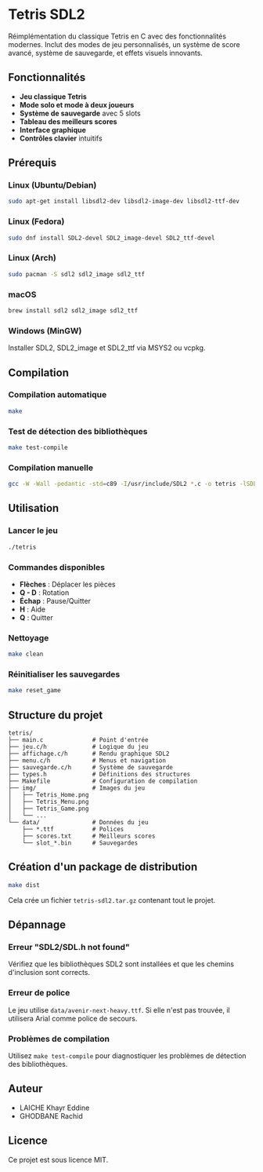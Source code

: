# Tetris SDL2

Réimplémentation du classique Tetris en C avec des fonctionnalités modernes. Inclut des modes de jeu personnalisés, un système de score avancé, système de sauvegarde, et effets visuels innovants.

## Fonctionnalités

- **Jeu classique Tetris** 
- **Mode solo et mode à deux joueurs**
- **Système de sauvegarde** avec 5 slots
- **Tableau des meilleurs scores**
- **Interface graphique** 
- **Contrôles clavier** intuitifs

## Prérequis

### Linux (Ubuntu/Debian)
```bash
sudo apt-get install libsdl2-dev libsdl2-image-dev libsdl2-ttf-dev
```

### Linux (Fedora)
```bash
sudo dnf install SDL2-devel SDL2_image-devel SDL2_ttf-devel
```

### Linux (Arch)
```bash
sudo pacman -S sdl2 sdl2_image sdl2_ttf
```

### macOS
```bash
brew install sdl2 sdl2_image sdl2_ttf
```

### Windows (MinGW)
Installer SDL2, SDL2_image et SDL2_ttf via MSYS2 ou vcpkg.

## Compilation

### Compilation automatique
```bash
make
```

### Test de détection des bibliothèques
```bash
make test-compile
```

### Compilation manuelle
```bash
gcc -W -Wall -pedantic -std=c89 -I/usr/include/SDL2 *.c -o tetris -lSDL2 -lSDL2_image -lSDL2_ttf
```

## Utilisation

### Lancer le jeu
```bash
./tetris
```

### Commandes disponibles
- **Flèches** : Déplacer les pièces
- **Q - D** : Rotation
- **Échap** : Pause/Quitter
- **H** : Aide
- **Q** : Quitter

### Nettoyage
```bash
make clean
```

### Réinitialiser les sauvegardes
```bash
make reset_game
```

## Structure du projet

```
tetris/
├── main.c              # Point d'entrée
├── jeu.c/h             # Logique du jeu
├── affichage.c/h       # Rendu graphique SDL2
├── menu.c/h            # Menus et navigation
├── sauvegarde.c/h      # Système de sauvegarde
├── types.h             # Définitions des structures
├── Makefile            # Configuration de compilation
├── img/                # Images du jeu
│   ├── Tetris_Home.png
│   ├── Tetris_Menu.png
│   ├── Tetris_Game.png
│   └── ...
└── data/               # Données du jeu
    ├── *.ttf           # Polices
    ├── scores.txt      # Meilleurs scores
    └── slot_*.bin      # Sauvegardes
```

## Création d'un package de distribution

```bash
make dist
```

Cela crée un fichier `tetris-sdl2.tar.gz` contenant tout le projet.

## Dépannage

### Erreur "SDL2/SDL.h not found"
Vérifiez que les bibliothèques SDL2 sont installées et que les chemins d'inclusion sont corrects.

### Erreur de police
Le jeu utilise `data/avenir-next-heavy.ttf`. Si elle n'est pas trouvée, il utilisera Arial comme police de secours.

### Problèmes de compilation
Utilisez `make test-compile` pour diagnostiquer les problèmes de détection des bibliothèques.

## Auteur

- LAICHE Khayr Eddine
- GHODBANE Rachid

## Licence

Ce projet est sous licence MIT.
